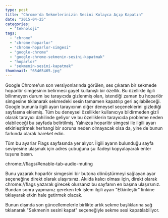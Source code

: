 ```yaml
---
type: post
title: "Chrome'da Sekmelerinizin Sesini Kolayca Açıp Kapatın"
date: "2015-04-25"
categories: 
  - "teknoloji"
tags: 
  - "chrome"
  - "chrome-hoparlor"
  - "chrome-hoparlor-simgesi"
  - "google-chrome"
  - "google-chrome-sekmenin-sesini-kapatmak"
  - "hoparlor"
  - "sekmenin-sesini-kapatmak"
thumbnail: "65465465.jpg"
---
```


Google Chrome'un son versiyonlarında görülen, ses çıkaran bir sekmede hoparlör simgesinin belirmesi gayet kullanışlı bir özellik. Bu özellikle ilgili bilinmeyen durum ise tarayıcıda gizlenmiş olan, istendiği zaman bu hoparlör simgesine tıklanarak sekmedeki sesin tamamen kapatılıp geri açılabileceği. Google bununla ilgili ayarı tarayıcının diğer deneysel seçeneklerini gizlediği sayfasına eklemiş. Tüm bu deneysel özellikler kullanıcıya bildirmeden gizli olarak tarayıcı dahilinde geliyor ve bu özelliklerin tarayıcıda probleme neden olabileceği bu sayfada belirtilmiş. Yalnızca hoparlör simgesi ile ilgili ayarı etkinleştirmek herhangi bir soruna neden olmayacak olsa da, yine de bunun farkında olarak hareket edin.

Tüm bu ayarlar Flags sayfasında yer alıyor. İlgili ayarın bulunduğu sayfa seviyesine ulaşmak için adres çubuğuna şu ifadeyi kopyalayarak enter tuşuna basın.

chrome://flags/#enable-tab-audio-muting

Bunu yazarak hoparlör simgesini bir butona dönüştürmeyi sağlayan ayar seçeneğine direkt olarak ulaşırsınız. Akılda kalıcı olması için, direkt olarak chrome://flags yazarak girecek olursanız bu sayfanın en başına ulaşırsınız. Bundan sonra yapmanız gereken tek işlem ilgili ayarı "Etkinleştir" linkine tıklayarak etkin hale getirmek olacak.

Bunun dışında son güncellemelerle birlikte artık sekme başlıklarına sağ tıklanarak "Sekmenin sesini kapat" seçeneğiyle sekme sesi kapatılabiliyor.
